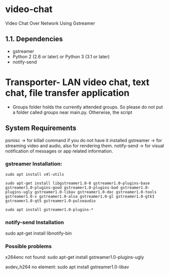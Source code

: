 # video-chat
Video Chat Over Network Using Gstreamer


## 1.1. Dependencies

* gstreamer
* Python 2 (2.6 or later) or Python 3 (3.1 or later)
* notify-send



# Transporter- LAN video chat, text chat, file transfer application

* Groups folder holds the currently attended groups. So please do not put a folder called groups near main.py. Otherwise, the script  

## System Requirements

psmisc -> for killall command if you do not have it installed 
gstreamer -> for streaming video and audio, also for rendering them.
notify-send -> for visual notification of messages or app related information.

### gstreamer Installation:

```
sudo apt install v4l-utils

sudo apt-get install libgstreamer1.0-0 gstreamer1.0-plugins-base gstreamer1.0-plugins-good gstreamer1.0-plugins-bad gstreamer1.0-plugins-ugly gstreamer1.0-libav gstreamer1.0-doc gstreamer1.0-tools gstreamer1.0-x gstreamer1.0-alsa gstreamer1.0-gl gstreamer1.0-gtk3 gstreamer1.0-qt5 gstreamer1.0-pulseaudio

sudo apt install gstreamer1.0-plugins-*
```

### notify-send Installation

sudo apt-get install libnotify-bin

### Possible problems 

x264enc not found: 
sudo apt-get install gstreamer1.0-plugins-ugly

avdev_h264 no element: 
sudo apt install gstreamer1.0-libav
